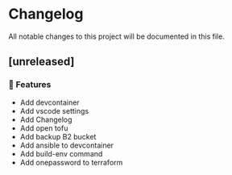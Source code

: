 # Changelog

All notable changes to this project will be documented in this file.

## [unreleased]

### 🚀 Features

- Add devcontainer
- Add vscode settings
- Add Changelog
- Add open tofu
- Add backup B2 bucket
- Add ansible to devcontainer
- Add build-env command
- Add onepassword to terraform

<!-- generated by git-cliff -->
